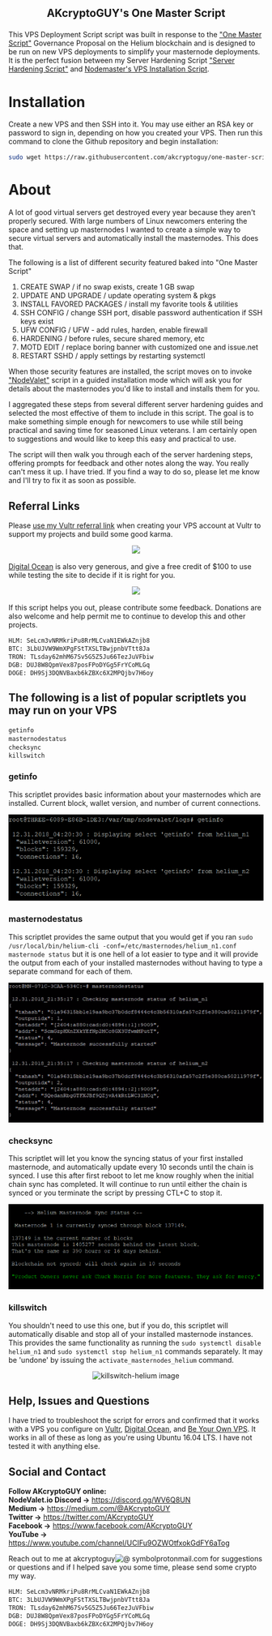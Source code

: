 ## <p align="center"> AKcryptoGUY's One Master Script</p>

This VPS Deployment Script script was built in response to the ["One Master Script"](https://heliumcha.in/t/one-master-script-server-hardening-and-masternode-installation/133/2) Governance Proposal on the Helium blockchain and is designed to be run on new VPS deployments to simplify your masternode deployments. It is the perfect fusion between my Server Hardening Script ["Server Hardening Script"](https://github.com/akcryptoguy/vps-harden) and [Nodemaster's VPS Installation Script](https://github.com/masternodes/vps).

# Installation

Create a new VPS and then SSH into it.  You may use either an RSA key or password to sign in, depending on how you created your VPS. Then run this command to clone the Github repository and begin installation:

```bash 
sudo wget https://raw.githubusercontent.com/akcryptoguy/one-master-script/master/install.sh && sudo bash install.sh
```

# About

A lot of good virtual servers get destroyed every year because they aren't properly secured. With large numbers of Linux newcomers entering the space and setting up masternodes I wanted to create a simple way to secure virtual servers and automatically install the masternodes. This does that.

The following is a list of different security featured baked into "One Master Script" 

1. CREATE SWAP / if no swap exists, create 1 GB swap
2. UPDATE AND UPGRADE / update operating system & pkgs
3. INSTALL FAVORED PACKAGES / install my favorite tools & utilities
4. SSH CONFIG / change SSH port, disable password authentication if SSH keys exist
5. UFW CONFIG / UFW - add rules, harden, enable firewall
6. HARDENING / before rules, secure shared memory, etc
7. MOTD EDIT / replace boring banner with customized one and issue.net
8. RESTART SSHD / apply settings by restarting systemctl

When those security features are installed, the script moves on to invoke ["NodeValet"](https://github.com/akcryptoguy/nodevalet) script in a guided installation mode which will ask you for details about the masternodes you'd like to install and installs them for you.

I aggregated these steps from several different server hardening guides and selected the most effective of them to include in this script. The goal is to make something simple enough for newcomers to use while still being practical and saving time for seasoned Linux veterans. I am certainly open to suggestions and would like to keep this easy and practical to use.

The script will then walk you through each of the server hardening steps, offering prompts for feedback and other notes along the way. You really can't mess it up. I have tried. If you find a way to do so, please let me know and I'll try to fix it as soon as possible.

## Referral Links

Please [use my Vultr referral link](https://www.vultr.com/?ref=7568060) when creating your VPS account at Vultr to support my projects and build some good karma.<br/>

<p align="center"><a href="https://www.vultr.com/?ref=7568060"><img src="https://www.vultr.com/media/banner_1.png"></a></p>

[Digital Ocean](https://www.digitalocean.com/?refcode=bd6020302487) is also very generous, and give a free credit of $100 to use while testing the site to decide if it is right for you.
<p align="center"><a href="https://www.digitalocean.com/?refcode=bd6020302487"><img src="http://www.rrpowered.com/wp-content/uploads/2014/06/digital-ocean-694x219.png" height="100"></a></p>

If this script helps you out, please contribute some feedback. Donations are also welcome and help permit me to continue to develop this and other projects.

```
HLM: SeLcm3vNRMkriPu8RrMLCvaN1EWkAZnjb8
BTC: 3LbUJVW9WmXPgFStTXSLTBwjpnbVTtt8Ja
TRON: TLsday62mhM67Sv5G5Z5Ju66TezJuVFbiw
DGB: DUJ8W8QpmVex87posFPoDYGg5FrYCoMLGq
DOGE: DH9Sj3DQNVBaxb6kZBXc6X2MPQjbv7H6oy
```

## The following is a list of popular scriptlets you may run on your VPS
```bash 
getinfo
masternodestatus
checksync
killswitch
```

### getinfo
This scriptlet provides basic information about your masternodes which are installed.  Current block, wallet version, and number of current connections.

<p align="center"><img src="/media/getinfo-helium.png" alt="getinfo image"></p>

### masternodestatus
This scriptlet provides the same output that you would get if you ran `sudo /usr/local/bin/helium-cli -conf=/etc/masternodes/helium_n1.conf masternode status` but it is one hell of a lot easier to type and it will provide the output from each of your installed masternodes without having to type a separate command for each of them.

<p align="center"><img src="/media/masternodestatus-helium.png" alt="masternodestatus image"></p>

### checksync
This scriptlet will let you know the syncing status of your first installed masternode, and automatically update every 10 seconds until the chain is synced.  I use this after first reboot to let me know roughly when the initial chain sync has completed. It will continue to run until either the chain is synced or you terminate the script by pressing CTL+C to stop it.

<p align="center"><img src="/media/checksync-helium.png" alt="checksync image"></p>

### killswitch
You shouldn't need to use this one, but if you do, this scriptlet will automatically disable and stop all of your installed masternode instances. This provides the same functionality as running the `sudo systemctl disable helium_n1` and `sudo systemctl stop helium_n1` commands separately. It may be 'undone' by issuing the `activate_masternodes_helium` command.

<p align="center"><img src="/media/killswitch-helium.png" alt="killswitch-helium image"></p>

## Help, Issues and Questions

I have tried to troubleshoot the script for errors and confirmed that it works with a VPS you configure on [Vultr](https://www.vultr.com/?ref=7568060), 
[Digital Ocean](https://www.digitalocean.com/?refcode=bd6020302487), and [Be Your Own VPS](https://www.youtube.com/playlist?list=PLTblguczzdyajCPQGlpJjHUvSNV8WNsGQ). It works in all of these as long as you're using Ubuntu 16.04 LTS. I have not tested it with anything else.

## Social and Contact

**Follow AKcryptoGUY online:** <br/>
**NodeValet.io Discord →** https://discord.gg/WV6Q8UN <br/>
**Medium →** https://medium.com/@AKcryptoGUY <br/>
**Twitter →** https://twitter.com/AKcryptoGUY <br/>
**Facebook →** https://www.facebook.com/AKcryptoGUY <br/>
**YouTube →** https://www.youtube.com/channel/UCIFu9OZWOtfxokGdFY6aTog <br/>

Reach out to me at akcryptoguy<img src="https://www.freeiconspng.com/uploads/at-sign-icon-1.png" alt="@ symbol" height="11">protonmail.com for suggestions or questions and if I helped save you some time, please send some crypto my way.


```
HLM: SeLcm3vNRMkriPu8RrMLCvaN1EWkAZnjb8
BTC: 3LbUJVW9WmXPgFStTXSLTBwjpnbVTtt8Ja
TRON: TLsday62mhM67Sv5G5Z5Ju66TezJuVFbiw
DGB: DUJ8W8QpmVex87posFPoDYGg5FrYCoMLGq
DOGE: DH9Sj3DQNVBaxb6kZBXc6X2MPQjbv7H6oy
```
